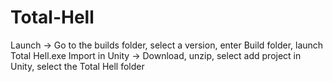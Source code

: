 # Total-Hell
Launch -> Go to the builds folder, select a version, enter Build folder, launch Total Hell.exe
Import in Unity -> Download, unzip, select add project in Unity, select the Total Hell folder
